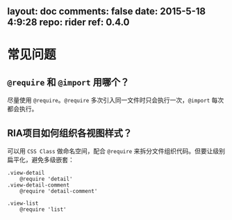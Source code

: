 layout: doc
comments: false
date: 2015-5-18 4:9:28
repo: rider
ref: 0.4.0
---

# 常见问题

## `@require` 和 `@import` 用哪个？

尽量使用 `@require`。`@require` 多次引入同一文件时只会执行一次，`@import` 每次都会执行。

## RIA项目如何组织各视图样式？

可以用 `CSS Class` 做命名空间，配合 `@require` 来拆分文件组织代码。但要让级别扁平化，避免多级嵌套：

```haml
.view-detail
    @require 'detail'
.view-detail-comment
    @require 'detail-comment'

.view-list
    @require 'list'
```
